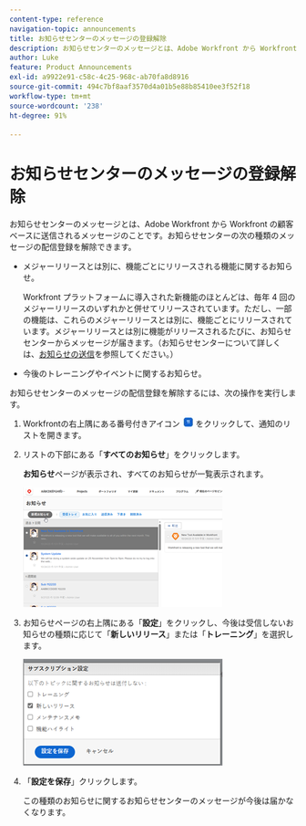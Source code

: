 ```yaml
---
content-type: reference
navigation-topic: announcements
title: お知らせセンターのメッセージの登録解除
description: お知らせセンターのメッセージとは、Adobe Workfront から Workfront の顧客ベースに送信されるメッセージのことです。お知らせセンターのメッセージの受信を登録解除できます。
author: Luke
feature: Product Announcements
exl-id: a9922e91-c58c-4c25-968c-ab70fa8d8916
source-git-commit: 494c7bf8aaf3570d4a01b5e88b85410ee3f52f18
workflow-type: tm+mt
source-wordcount: '238'
ht-degree: 91%

---
```


# お知らせセンターのメッセージの登録解除

お知らせセンターのメッセージとは、Adobe Workfront から Workfront の顧客ベースに送信されるメッセージのことです。お知らせセンターの次の種類のメッセージの配信登録を解除できます。

* メジャーリリースとは別に、機能ごとにリリースされる機能に関するお知らせ。

  Workfront プラットフォームに導入された新機能のほとんどは、毎年 4 回のメジャーリリースのいずれかと併せてリリースされています。ただし、一部の機能は、これらのメジャーリリースとは別に、機能ごとにリリースされています。メジャーリリースとは別に機能がリリースされるたびに、お知らせセンターからメッセージが届きます。（お知らせセンターについて詳しくは、[お知らせの送信](../../administration-and-setup/get-started-wf-administration/view-send-announcements.md)を参照してください。）

* 今後のトレーニングやイベントに関するお知らせ。

お知らせセンターのメッセージの配信登録を解除するには、次の操作を実行します。

1. Workfrontの右上隅にある番号付きアイコン ![&#x200B; 通知アイコン &#x200B;](assets/notifications-icon-jewel.jpg) をクリックして、通知のリストを開きます。
1. リストの下部にある「**すべてのお知らせ**」をクリックします。

   **お知らせ**&#x200B;ページが表示され、すべてのお知らせが一覧表示されます。

   ![お知らせページ](assets/announcements-page-qs-350x210.png)

1. お知らせページの右上隅にある「**設定**」をクリックし、今後は受信しないお知らせの種類に応じて「**新しいリリース**」または「**トレーニング**」を選択します。

   ![&#x200B; 通知センターの設定 &#x200B;](assets/announcementcenter-settings-350x187.png)

1. 「**設定を保存**」クリックします。

   この種類のお知らせに関するお知らせセンターのメッセージが今後は届かなくなります。
